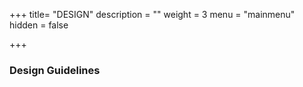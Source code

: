 +++
title= "DESIGN"
description = ""
weight = 3
menu = "mainmenu"
hidden = false

+++


### Design Guidelines

